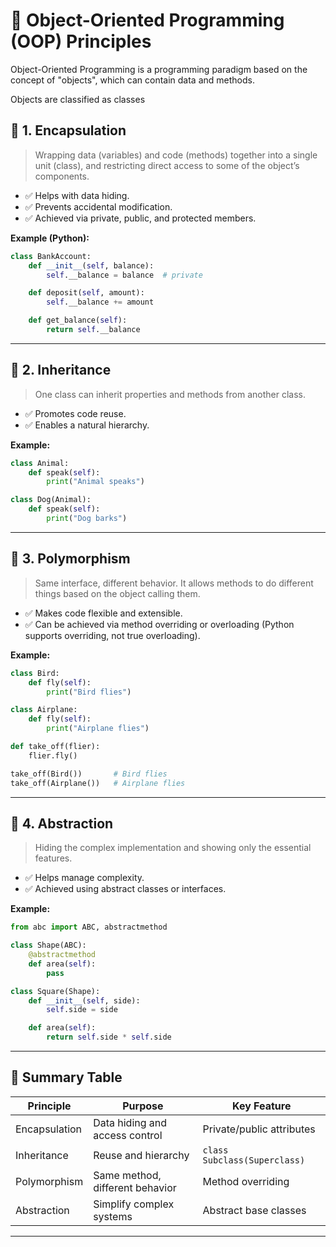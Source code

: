 
# 🌟 Object-Oriented Programming (OOP) Principles

Object-Oriented Programming is a programming paradigm based on the concept of "objects", which can contain data and methods.

Objects are classified as classes

## 🧱 1. Encapsulation

> Wrapping data (variables) and code (methods) together into a single unit (class), and restricting direct access to some of the object’s components.

- ✅ Helps with data hiding.
- ✅ Prevents accidental modification.
- ✅ Achieved via private, public, and protected members.

**Example (Python):**
```python
class BankAccount:
    def __init__(self, balance):
        self.__balance = balance  # private

    def deposit(self, amount):
        self.__balance += amount

    def get_balance(self):
        return self.__balance
```

---

## 🧬 2. Inheritance

> One class can inherit properties and methods from another class.

- ✅ Promotes code reuse.
- ✅ Enables a natural hierarchy.

**Example:**
```python
class Animal:
    def speak(self):
        print("Animal speaks")

class Dog(Animal):
    def speak(self):
        print("Dog barks")
```

---

## 🧠 3. Polymorphism

> Same interface, different behavior. It allows methods to do different things based on the object calling them.

- ✅ Makes code flexible and extensible.
- ✅ Can be achieved via method overriding or overloading (Python supports overriding, not true overloading).

**Example:**
```python
class Bird:
    def fly(self):
        print("Bird flies")

class Airplane:
    def fly(self):
        print("Airplane flies")

def take_off(flier):
    flier.fly()

take_off(Bird())       # Bird flies
take_off(Airplane())   # Airplane flies
```

---

## 🧰 4. Abstraction

> Hiding the complex implementation and showing only the essential features.

- ✅ Helps manage complexity.
- ✅ Achieved using abstract classes or interfaces.

**Example:**
```python
from abc import ABC, abstractmethod

class Shape(ABC):
    @abstractmethod
    def area(self):
        pass

class Square(Shape):
    def __init__(self, side):
        self.side = side

    def area(self):
        return self.side * self.side
```

---

## 📌 Summary Table

| Principle      | Purpose                          | Key Feature                     |
|----------------|----------------------------------|----------------------------------|
| Encapsulation  | Data hiding and access control   | Private/public attributes        |
| Inheritance    | Reuse and hierarchy              | `class Subclass(Superclass)`    |
| Polymorphism   | Same method, different behavior  | Method overriding                |
| Abstraction    | Simplify complex systems         | Abstract base classes            |

---
